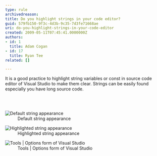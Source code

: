 ```yaml
---
type: rule
archivedreason: 
title: Do you highlight strings in your code editor?
guid: 579fb150-9f3c-4d3b-9c35-7d3fe71668ae
uri: do-you-highlight-strings-in-your-code-editor
created: 2009-05-11T07:45:41.0000000Z
authors:
- id: 1
  title: Adam Cogan
- id: 17
  title: Ryan Tee
related: []

---
```



It is a good practice to highlight string variables or const in source code editor of Visual Studio to make them clear. Strings can be easily found especially you have long source code. 

<br><excerpt class='endintro'></excerpt><br>

  <dl class="badImage">
    <dt><img style="border-bottom&#58;0px solid;border-left&#58;0px solid;border-top&#58;0px solid;border-right&#58;0px solid;" border="0" alt="Default string appearance" src="/Standards/SoftwareDevelopment/RulesToBetterDotNETProjects/PublishingImages/HighlightString_bad_small.gif" /> </dt>
    <dd>Default string appearance </dd>
</dl>
<dl class="goodImage">
    <dt><img style="border-bottom&#58;0px solid;border-left&#58;0px solid;border-top&#58;0px solid;border-right&#58;0px solid;" border="0" alt="Highlighted string appearance" src="/Standards/SoftwareDevelopment/RulesToBetterDotNETProjects/PublishingImages/HighlightString_good_small.jpg" /> </dt>
    <dd>Highlighted string appearance </dd>
</dl>
<dl class="goodImage">
    <dt><img style="border-bottom&#58;0px solid;border-left&#58;0px solid;border-top&#58;0px solid;border-right&#58;0px solid;" border="0" alt="Tools | Options form of Visual Studio" src="/Standards/SoftwareDevelopment/RulesToBetterDotNETProjects/PublishingImages/HighlightString_VSOption_small.gif" /> </dt>
    <dd>Tools | Options form of Visual Studio</dd>
</dl>



